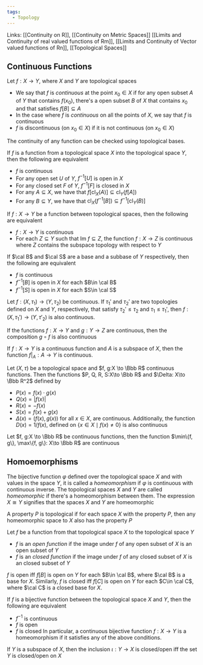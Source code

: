 ```yaml
---
tags:
  - Topology
---
```

Links: [[Continuity on R]], [[Continuity on Metric Spaces]] [[Limits and Continuity of real valued functions of Rm]], [[Limits and Continuity of Vector valued functions of Rn]], [[Topological Spaces]]

## Continuous Functions

Let $f:X\to Y$, where $X$ and $Y$ are topological spaces
- We say that $f$ is *continuous* at the point $x_0\in X$ if for any open subset $A$ of $Y$ that contains $f(x_0)$, there's a open subset $B$ of $X$ that contains $x_0$ and that satisfies $f[B] \subseteq A$
- In the case where $f$ is *continuous* on all the points of $X$, we say that $f$ is continuous
- $f$ is discontinuous (on $x_0\in X$) if it is not continuous (on $x_0\in X$)

The continuity of any function can be checked using topological bases.

If $f$ is a function from a topological space $X$ into the topological space $Y$, then the following are equivalent
- $f$ is continuous
- For any open set $U$ of $Y$, $f^{-1}[U]$ is open in $X$
- For any closed set $F$ of $Y$, $f^{-1}[F]$ is closed in $X$
- For any $A\subseteq X$, we have that $f[\text{cl}_X(A)] \subseteq \text{cl}_Y(f[A])$ 
- For any $B \subseteq Y$, we have that $\text{cl}_X(f^{-1}[B]) \subseteq f^{-1}[\text{cl}_Y(B)]$ 

If $f:X\to Y$ be a function between topological spaces, then the following are equivalent
- $f:X \to Y$ is continuous
- For each $Z \subseteq Y$ such that $\text{Im }f \subseteq Z$, the function $f:X\to Z$ is continuous where $Z$ contains the subspace topology with respect to $Y$

If $\cal B$ and $\cal S$ are a base and a subbase of $Y$ respectively, then the following are equivalent
- $f$ is continuous
- $f^{-1}[B]$ is open in $X$ for each $B\in \cal B$
- $f^{-1}[S]$ is open in $X$ for each $S\in \cal S$

Let $f:(X, \tau_1) \to (Y, \tau_2)$ be continuous. If $\tau_1'$ and $\tau_2'$ are two topologies defined on $X$ and $Y$, respectively, that satisfy $\tau_2' \le \tau_2$ and $\tau_1\le \tau_1'$, then $f:(X, \tau_1') \to (Y, \tau'_2)$ is also continuous. 

If the functions $f: X\to Y$ and $g:Y\to Z$ are continuous, then the composition $g\circ f$ is also continuous

If $f:X\to Y$ is a continuous function and $A$ is a subspace of $X$, then the function $f|_A :A\to Y$ is continuous.

Let $(X, \tau)$ be a topological space and $f, g:X \to \Bbb R$ continuous functions. Then the functions $P, Q, R, S:X\to \Bbb R$ and $\Delta: X\to \Bbb R^2$ defined by
- $P(x) = f(x) \cdot g(x)$
- $Q(x) = |f(x)|$
- $R(x) = -f(x)$ 
- $S(x) = f(x)+g(x)$
- $\Delta(x) = (f(x), g(x))$
for all $x\in X$, are continuous. Additionally, the function $D(x) = 1/f(x)$, defined on $\{x\in X\mid f(x) \ne 0\}$ is also continuous

Let $f, g:X \to \Bbb R$ be continuous functions, then the function $\min\{f, g\}, \max\{f, g\}: X\to \Bbb R$  are continuous

## Homoemorphisms

The bijective function $\varphi$ defined over the topological space $X$ and with values in the space $Y$, it is called a *homeomorphism* if $\varphi$ is continuous with continuous inverse.
The topological spaces $X$ and $Y$ are called *homeomorphic* if there's a homeomorphism between them. The expression $X\cong Y$ signifies that the spaces $X$ and $Y$ are homeomorphic

A property $P$ is topological if for each space $X$ with the property $P$, then any homeomorphic space to $X$ also has the property $P$

Let $f$ be a function from that topological space $X$ to the topological space $Y$
- $f$ is an *open function* if the image under $f$ of any open subset of $X$ is an open subset of $Y$
- $f$ is an *closed function* if the image under $f$ of any closed subset of $X$ is an closed subset of $Y$

$f$ is open iff $f[B]$ is open on $Y$ for each $B\in \cal B$, where $\cal B$ is a base for $X$. Similarly, $f$ is closed iff $f[C]$ is open on $Y$ for each $C\in \cal C$, where $\cal C$ is a closed base for $X$. 

If $f$ is a bijective function between the topological space $X$ and $Y$, then the following are equivalent
- $f^{-1}$ is continuous
- $f$ is open
- $f$ is closed
In particular, a continuous bijective function $f:X\to Y$ is a homeomorphism if it satisfies any of the above conditions.

If $Y$ is a subspace of $X$, then the inclusion $\iota:Y\to X$ is closed/open iff the set $Y$ is closed/open on $X$

